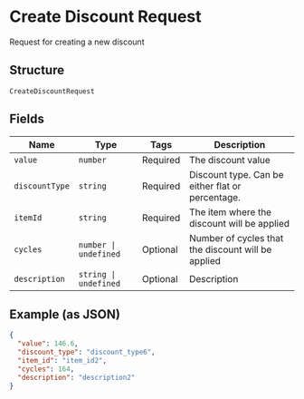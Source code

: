 
# Create Discount Request

Request for creating a new discount

## Structure

`CreateDiscountRequest`

## Fields

| Name | Type | Tags | Description |
|  --- | --- | --- | --- |
| `value` | `number` | Required | The discount value |
| `discountType` | `string` | Required | Discount type. Can be either flat or percentage. |
| `itemId` | `string` | Required | The item where the discount will be applied |
| `cycles` | `number \| undefined` | Optional | Number of cycles that the discount will be applied |
| `description` | `string \| undefined` | Optional | Description |

## Example (as JSON)

```json
{
  "value": 146.6,
  "discount_type": "discount_type6",
  "item_id": "item_id2",
  "cycles": 164,
  "description": "description2"
}
```

